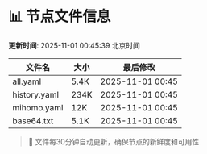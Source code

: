 # 📊 节点文件信息

**更新时间**: 2025-11-01 00:45:39 北京时间

| 文件名 | 大小 | 最后修改 |
|--------|------|----------|
| all.yaml | 5.4K | 2025-11-01 00:45 |
| history.yaml | 234K | 2025-11-01 00:45 |
| mihomo.yaml | 12K | 2025-11-01 00:45 |
| base64.txt | 5.1K | 2025-11-01 00:45 |

> 🔄 文件每30分钟自动更新，确保节点的新鲜度和可用性
